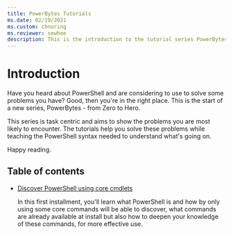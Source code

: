 ```yaml
---
title: PowerBytes Tutorials
ms.date: 02/19/2021
ms.custom: chnoring
ms.reviewer: sewhee
description: This is the introduction to the tutorial series PowerBytes. Learn to conquer your problems, one PowerByte at a time. 
---
```


# Introduction

Have you heard about PowerShell and are considering to use to solve some problems you have? Good, then you're in the right place. This is the start of a new series, PowerBytes - from Zero to Hero.

This series is task centric and aims to show the problems you are most likely to encounter. The tutorials help you solve these problems while teaching the PowerShell syntax needed to understand what's going on.

Happy reading.

## Table of contents

- [Discover PowerShell using core cmdlets](./01-discover-powershell.md)

   In this first installment, you'll learn what PowerShell is and how by only using some core commands will be able to discover, what commands are already available at install but also how to deepen your knowledge of these commands, for more effective use. 
